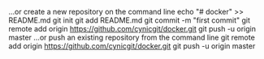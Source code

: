 …or create a new repository on the command line
echo "# docker" >> README.md
git init
git add README.md
git commit -m "first commit"
git remote add origin https://github.com/cynicgit/docker.git
git push -u origin master
…or push an existing repository from the command line
git remote add origin https://github.com/cynicgit/docker.git
git push -u origin master
